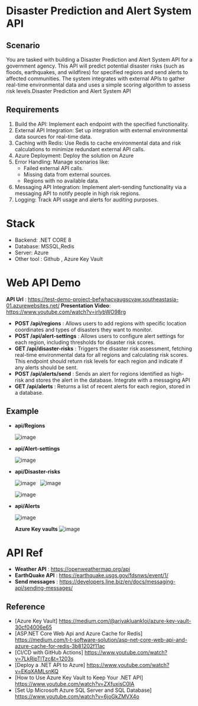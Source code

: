 # Disaster Prediction and Alert System API 


## Scenario
You are tasked with building a Disaster Prediction and Alert System API for a government agency. This API will predict 
potential disaster risks (such as floods, earthquakes, and wildfires) for specified regions and send alerts to affected 
communities. The system integrates with external APIs to gather real-time environmental data and uses a simple scoring 
algorithm to assess risk levels.Disaster Prediction and Alert System API 


## Requirements
1. Build the API: Implement each endpoint with the specified functionality.
2. External API Integration: Set up integration with external environmental data sources for real-time data.
3. Caching with Redis: Use Redis to cache environmental data and risk calculations to minimize redundant external 
API calls.
4. Azure Deployment: Deploy the solution on Azure
5. Error Handling: Manage scenarios like:
   - Failed external API calls.
   - Missing data from external sources.
   - Regions with no available data.  
6. Messaging API Integration: Implement alert-sending functionality via a messaging API to notify people in high risk regions.
7. Logging: Track API usage and alerts for auditing purposes.


# Stack
- Backend: .NET CORE 8
- Database: MSSQL,Redis
- Server: Azure
- Other tool : Github , Azure Key Vault


# Web API Demo
  **API Url** : https://test-demo-project-befwhacvaugscvaw.southeastasia-01.azurewebsites.net/
  **Presentation Video**: https://www.youtube.com/watch?v=irlybWO98rg
  - **POST /api/regions** : Allows users to add regions with specific location coordinates and types of disasters they want to monitor. 
  - **POST /api/alert-settings** : Allows users to configure alert settings for each region, including thresholds for disaster risk scores. 
  - **GET /api/disaster-risks** : Triggers the disaster risk assessment, fetching real-time environmental data for all regions and calculating risk scores. This endpoint should return risk levels for each region and indicate if any alerts should be sent. 
  - **POST /api/alerts/send** : Sends an alert for regions identified as high-risk and stores the alert in the database. Integrate with a messaging API 
  - **GET /api/alerts** : Returns a list of recent alerts for each region, stored in a database.
 
  ## Example
  - **api/Regions**
    
    ![image](https://github.com/user-attachments/assets/9e245e39-83a2-43c9-b1f8-cd408f354361)
    

  - **api/Alert-settings**
    
    ![image](https://github.com/user-attachments/assets/76878810-a1ba-43cd-89da-8e9e17aa5419)
    

  - **api/Disaster-risks**
    
    ![image](https://github.com/user-attachments/assets/85bc78af-96b5-46f0-b5d9-db34e7886867) &nbsp; ![image](https://github.com/user-attachments/assets/a05bc398-84f6-4e69-9d17-e8e148c2ea8c)
 
    ![image](https://github.com/user-attachments/assets/70adea8c-c86f-4ae5-8a82-cb7dfd0c7a55)



  - **api/Alerts**
    
    ![image](https://github.com/user-attachments/assets/fa0a8976-3c13-480d-b462-e749fc2d21bf)


    **Azure Key vaults**
   ![image](https://github.com/user-attachments/assets/f90ab515-a8ff-417b-b2b7-817a809525c0)





# API Ref
- **Weather API** : https://openweathermap.org/api
- **EarthQuake API** : https://earthquake.usgs.gov/fdsnws/event/1/
- **Send messages** : https://developers.line.biz/en/docs/messaging-api/sending-messages/


## Reference
- [Azure Key Vault] https://medium.com/@ariyakluankloi/azure-key-vault-30cf04006e65
- [ASP.NET Core Web Api and Azure Cache for Redis] https://medium.com/t-t-software-solution/asp-net-core-web-api-and-azure-cache-for-redis-3b81202f11ac
- [CI/CD with GitHub Actions] https://www.youtube.com/watch?v=7LkRipTlTzc&t=1203s
- [Deploy a .NET API to Azure] https://www.youtube.com/watch?v=EKqXAMLsnKQ
- [How to Use Azure Key Vault to Keep Your .NET API] https://www.youtube.com/watch?v=ZXfuxisC0IA
- [Set Up Microsoft Azure SQL Server and SQL Database] https://www.youtube.com/watch?v=6joGkZMVX4o
